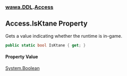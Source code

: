 ### [wawa.DDL](wawa.DDL.md 'wawa.DDL').[Access](Access.md 'wawa.DDL.Access')

## Access.IsKtane Property

Gets a value indicating whether the runtime is in-game.

```csharp
public static bool IsKtane { get; }
```

#### Property Value
[System.Boolean](https://docs.microsoft.com/en-us/dotnet/api/System.Boolean 'System.Boolean')